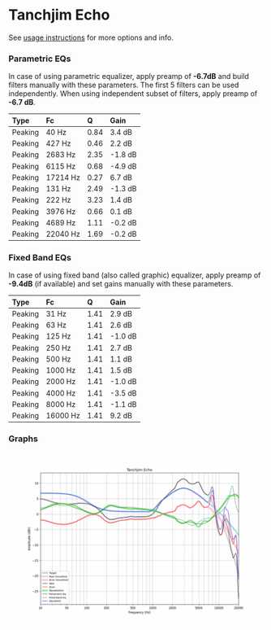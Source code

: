 # Tanchjim Echo
See [usage instructions](https://github.com/jaakkopasanen/AutoEq#usage) for more options and info.

### Parametric EQs
In case of using parametric equalizer, apply preamp of **-6.7dB** and build filters manually
with these parameters. The first 5 filters can be used independently.
When using independent subset of filters, apply preamp of **-6.7 dB**.

| Type    | Fc       |    Q | Gain    |
|:--------|:---------|:-----|:--------|
| Peaking | 40 Hz    | 0.84 | 3.4 dB  |
| Peaking | 427 Hz   | 0.46 | 2.2 dB  |
| Peaking | 2683 Hz  | 2.35 | -1.8 dB |
| Peaking | 6115 Hz  | 0.68 | -4.9 dB |
| Peaking | 17214 Hz | 0.27 | 6.7 dB  |
| Peaking | 131 Hz   | 2.49 | -1.3 dB |
| Peaking | 222 Hz   | 3.23 | 1.4 dB  |
| Peaking | 3976 Hz  | 0.66 | 0.1 dB  |
| Peaking | 4689 Hz  | 1.11 | -0.2 dB |
| Peaking | 22040 Hz | 1.69 | -0.2 dB |

### Fixed Band EQs
In case of using fixed band (also called graphic) equalizer, apply preamp of **-9.4dB**
(if available) and set gains manually with these parameters.

| Type    | Fc       |    Q | Gain    |
|:--------|:---------|:-----|:--------|
| Peaking | 31 Hz    | 1.41 | 2.9 dB  |
| Peaking | 63 Hz    | 1.41 | 2.6 dB  |
| Peaking | 125 Hz   | 1.41 | -1.0 dB |
| Peaking | 250 Hz   | 1.41 | 2.7 dB  |
| Peaking | 500 Hz   | 1.41 | 1.1 dB  |
| Peaking | 1000 Hz  | 1.41 | 1.5 dB  |
| Peaking | 2000 Hz  | 1.41 | -1.0 dB |
| Peaking | 4000 Hz  | 1.41 | -3.5 dB |
| Peaking | 8000 Hz  | 1.41 | -1.1 dB |
| Peaking | 16000 Hz | 1.41 | 9.2 dB  |

### Graphs
![](./Tanchjim%20Echo.png)